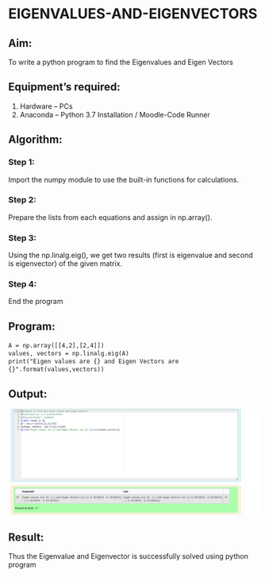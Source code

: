 # EIGENVALUES-AND-EIGENVECTORS
## Aim:
To write a python program to find the Eigenvalues and Eigen Vectors
## Equipment’s required:
1. 	Hardware – PCs
2. 	Anaconda – Python 3.7 Installation / Moodle-Code Runner
## Algorithm:
### Step 1:
Import the numpy module to use the built-in functions for calculations.
### Step 2:
Prepare the lists from each equations and assign in np.array().
### Step 3:
 Using the np.linalg.eig(),  we get two results (first is eigenvalue and second is eigenvector) of the given matrix.
### Step 4: 
End the program

## Program:
```
A = np.array([[4,2],[2,4]])
values, vectors = np.linalg.eig(A)
print("Eigen values are {} and Eigen Vectors are {}".format(values,vectors))
```

## Output:
![OUTPUT](./images/eigenvalues.png)

## Result:
Thus the Eigenvalue and Eigenvector is successfully solved using python program
